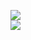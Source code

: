 [![](https://img.shields.io/badge/Made%20With-Github%20Spray-lightgrey.svg?style=for-the-badge&logo=github)](https://github.com/Annihil/github-spray#14088)  
[![](https://i.imgur.com/2DrTn0Z.gif)](https://github.com/Annihil/github-spray)